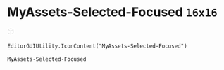 # MyAssets-Selected-Focused `16x16`
<img src="/img/MyAssets-Selected-Focused.png" width=16 height=16>

``` CSharp
EditorGUIUtility.IconContent("MyAssets-Selected-Focused")
```
```
MyAssets-Selected-Focused
```
